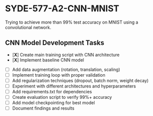 # SYDE-577-A2-CNN-MNIST
Trying to achieve more than 99% test accuracy on MNIST using a convolutional network.

## CNN Model Development Tasks

- [**X**] Create main training script with CNN architecture
- [**X**] Implement baseline CNN model 
- [ ] Add data augmentation (rotation, translation, scaling)
- [ ] Implement training loop with proper validation
- [ ] Add regularization techniques (dropout, batch norm, weight decay)
- [ ] Experiment with different architectures and hyperparameters
- [ ] Add requirements.txt for dependencies
- [ ] Create evaluation script to verify 99%+ accuracy
- [ ] Add model checkpointing for best model
- [ ] Document findings and results